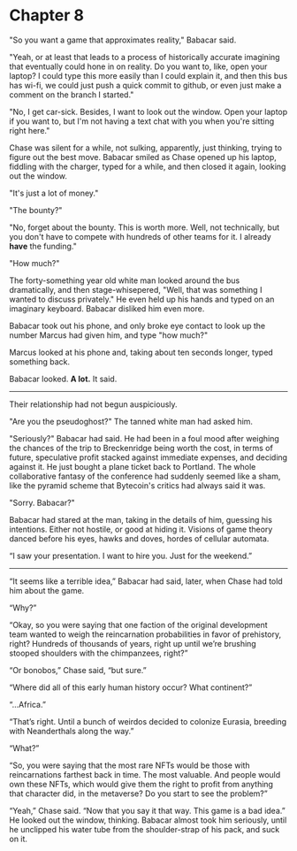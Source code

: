 # Chapter 8

"So you want a game that approximates reality," Babacar said.

"Yeah, or at least that leads to a process of historically accurate imagining that eventually could hone in on reality. Do you want to, like, open your laptop? I could type this more easily than I could explain it, and then this bus has wi-fi, we could just push a quick commit to github, or even just make a comment on the branch I started."

"No, I get car-sick. Besides, I want to look out the window. Open your laptop if you want to, but I'm not having a text chat with you when you're sitting right here."

Chase was silent for a while, not sulking, apparently, just thinking, trying to figure out the best move. Babacar smiled as Chase opened up his laptop, fiddling with the charger, typed for a while, and then closed it again, looking out the window.

"It's just a lot of money."

"The bounty?"

"No, forget about the bounty. This is worth more. Well, not technically, but you don't have to compete with hundreds of other teams for it. I already **have** the funding."

"How much?"

The forty-something year old white man looked around the bus dramatically, and then stage-whisepered, "Well, that was something I wanted to discuss privately." He even held up his hands and typed on an imaginary keyboard. Babacar disliked him even more.

Babacar took out his phone, and only broke eye contact to look up the number Marcus had given him, and type "how much?"

Marcus looked at his phone and, taking about ten seconds longer, typed something back.

Babacar looked. **A lot.** It said.  

___

Their relationship had not begun auspiciously.

"Are you the pseudoghost?" The tanned white man had asked him.

"Seriously?" Babacar had said. He had been in a foul mood after weighing the chances of the trip to Breckenridge being worth the cost, in terms of future, speculative profit stacked against immediate expenses, and deciding against it. He just bought a plane ticket back to Portland. The whole collaborative fantasy of the conference had suddenly seemed like a sham, like the pyramid scheme that Bytecoin's critics had always said it was.

"Sorry. Babacar?"

Babacar had stared at the man, taking in the details of him, guessing his intentions. Either not hostile, or good at hiding it. Visions of game theory danced before his eyes, hawks and doves, hordes of cellular automata.


“I saw your presentation. I want to hire you. Just for the weekend.”
___

“It  seems like a terrible idea,” Babacar had said, later, when Chase had told him about the game.

“Why?”

“Okay, so you were saying that one faction of the original development team wanted to weigh the reincarnation probabilities in favor of prehistory, right? Hundreds of thousands of years, right up until we’re brushing stooped shoulders with the chimpanzees, right?”

“Or bonobos,” Chase said, “but sure.”

“Where did all of this early human history occur? What continent?”

“...Africa.”

“That’s right. Until a bunch of weirdos decided to colonize Eurasia, breeding with Neanderthals along the way.”

“What?”

“So, you were saying that the most rare NFTs would be those with reincarnations farthest back in time. The most valuable. And people would own these NFTs, which would give them the right to profit from anything that character did, in the metaverse? Do you start to see the problem?”

“Yeah,” Chase said. “Now that you say it that way. This game is a bad idea.” He looked out the window, thinking. Babacar almost took him seriously, until he unclipped his water tube from the shoulder-strap of his pack, and suck on it.
